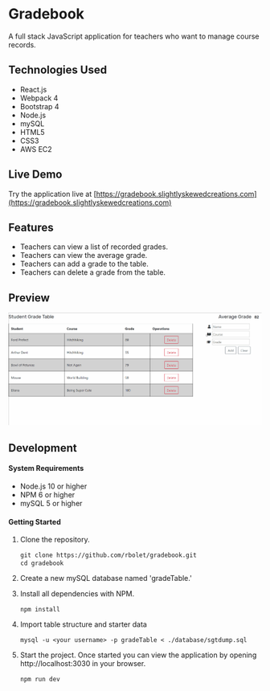 # Gradebook

A full stack JavaScript application for teachers who want to manage course records.

## Technologies Used

- React.js
- Webpack 4
- Bootstrap 4
- Node.js
- mySQL
- HTML5
- CSS3
- AWS EC2

## Live Demo

Try the application live at [https://gradebook.slightlyskewedcreations.com](https://gradebook.slightlyskewedcreations.com)

## Features

- Teachers can view a list of recorded grades.
- Teachers can view the average grade.
- Teachers can add a grade to the table.
- Teachers can delete a grade from the table.

## Preview

![Gradebook](server/public/images/gradebook.gif)

## Development

#### System Requirements

- Node.js 10 or higher
- NPM 6 or higher
- mySQL 5 or higher

#### Getting Started

1. Clone the repository.

    ```shell
    git clone https://github.com/rbolet/gradebook.git
    cd gradebook
    ```

1. Create a new mySQL database named 'gradeTable.'

1. Install all dependencies with NPM.

    ```shell
    npm install
    ```

1. Import table structure and starter data

    ```shell
    mysql -u <your username> -p gradeTable < ./database/sgtdump.sql
    ```

1. Start the project. Once started you can view the application by opening http://localhost:3030 in your browser.

    ```shell
    npm run dev
    ```
